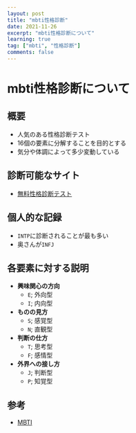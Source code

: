 ```yaml
---
layout: post
title: "mbti性格診断"
date: 2021-11-26
excerpt: "mbti性格診断について"
learning: true
tag: ["mbti", "性格診断"]
comments: false
---
```


# mbti性格診断について

## 概要
 - 人気のある性格診断テスト
 - 16個の要素に分解することを目的とする
 - 気分や体調によって多少変動している

## 診断可能なサイト
 - [無料性格診断テスト](https://www.16personalities.com/ja/%E6%80%A7%E6%A0%BC%E8%A8%BA%E6%96%AD%E3%83%86%E3%82%B9%E3%83%88)

## 個人的な記録
 - `INTP`に診断されることが最も多い
 - 奥さんが`INFJ`

## 各要素に対する説明
 - **興味関心の方向**
   - `E`; 外向型
   - `I`; 内向型
 - **ものの見方**
   - `S`; 感覚型
   - `N`; 直観型
 - **判断の仕方**
   - `T`; 思考型
   - `F`; 感情型
 - **外界への接し方**
   - `J`; 判断型
   - `P`; 知覚型

## 参考
 - [MBTI](https://ja.wikipedia.org/wiki/MBTI)
